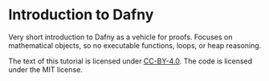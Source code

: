 # Introduction to Dafny

Very short introduction to Dafny as a vehicle for proofs. Focuses on
mathematical objects, so no executable functions, loops, or heap reasoning.

The text of this tutorial is licensed under
[CC-BY-4.0](https://creativecommons.org/licenses/by/4.0/). The code is licensed
under the MIT license.
